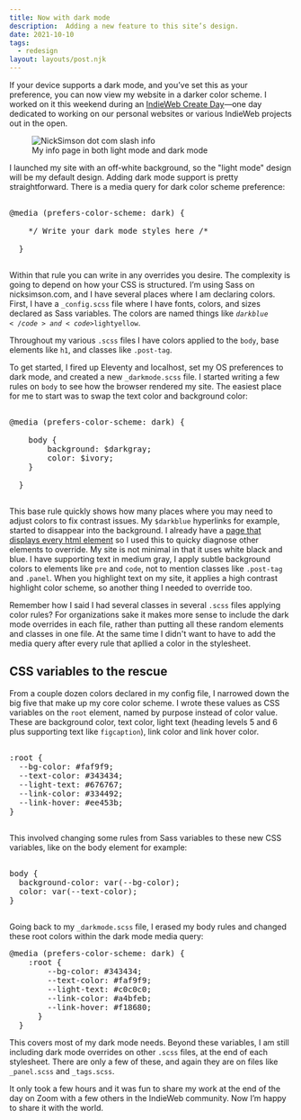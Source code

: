```yaml
---
title: Now with dark mode
description:  Adding a new feature to this site’s design.
date: 2021-10-10
tags:
  - redesign
layout: layouts/post.njk
---
```


If your device supports a dark mode, and you’ve set this as your preference, you can now view my website in a darker color scheme. I worked on it this weekend during an [IndieWeb Create Day](https://events.indieweb.org/2021/10/indieweb-create-day-ZKw5v2nFDu6f)&mdash;one day dedicated to working on our personal websites or various IndieWeb projects out in the open.

<figure>
    <img src="/img/post-images/2021-10-lightmode-darkmode.jpg" class="panel"
         alt="NickSimson dot com slash info" />
    <figcaption>My info page in both light mode and dark mode</figcaption>
</figure>

I launched my site with an off-white background, so the "light mode" design will be my default design. Adding dark mode support is pretty straightforward. There is a media query for dark color scheme preference:

<pre>

@media (prefers-color-scheme: dark) {
    
    */ Write your dark mode styles here /*

  }

</pre>

Within that rule you can write in any overrides you desire. The complexity is going to depend on how your CSS is structured. I’m using Sass on nicksimson.com, and I have several places where I am declaring colors. First, I have a <code>_config.scss</code> file where I have fonts, colors, and sizes declared as Sass variables. The colors are named things like <code>$darkblue</code> and <code>$lightyellow</code>. 

Throughout my various <code>.scss</code> files I have colors applied to the <code>body</code>, base elements like <code>h1</code>, and classes like <code>.post-tag</code>. 

To get started, I fired up Eleventy and localhost, set my OS preferences to dark mode, and created a new <code>_darkmode.scss</code> file. I started writing a few rules on <code>body</code> to see how the browser rendered my site. The easiest place for me to start was to swap the text color and background color:

<pre>

@media (prefers-color-scheme: dark) {
    
    body {
        background: $darkgray;
        color: $ivory;
    }

  }

</pre>

This base rule quickly shows how many places where you may need to adjust colors to fix contrast issues. My <code>$darkblue</code> hyperlinks for example, started to disappear into the background. I already have a [page that displays every html element](/html) so I used this to quicky diagnose other elements to override. My site is not minimal in that it uses white black and blue. I have supporting text in medium gray, I apply subtle background colors to elements like <code>pre</code> and <code>code</code>, not to mention classes like <code>.post-tag</code> and <code>.panel</code>. When you highlight text on my site, it applies a high contrast highlight color scheme, so another thing I needed to override too.

Remember how I said I had several classes in several <code>.scss</code> files applying color rules? For organizations sake it makes more sense to include the dark mode overrides in each file, rather than putting all these random elements and classes in one file. At the same time I didn't want to have to add the media query after every rule that apllied a color in the stylesheet.

## CSS variables to the rescue

From a couple dozen colors declared in my config file, I narrowed down the big five that make up my core color scheme. I wrote these values as CSS variables on the <code>root</code> element, named by purpose instead of color value. These are background color, text color, light text (heading levels 5 and 6 plus supporting text like <code>figcaption</code>), link color and link hover color.

<pre>

:root {
  --bg-color: #faf9f9;
  --text-color: #343434;
  --light-text: #676767;
  --link-color: #334492;
  --link-hover: #ee453b;
}

</pre>

This involved changing some rules from Sass variables to these new CSS variables, like on the body element for example:

<pre>

body {
  background-color: var(--bg-color);
  color: var(--text-color);
}

</pre>

Going back to my <code>_darkmode.scss</code> file, I erased my body rules and changed these root colors within the dark mode media query:

<pre>
@media (prefers-color-scheme: dark) {
    :root {
        --bg-color: #343434;
        --text-color: #faf9f9;
        --light-text: #c0c0c0;
        --link-color: #a4bfeb;
        --link-hover: #f18680;
      }
  }
</pre>

This covers most of my dark mode needs. Beyond these variables, I am still including dark mode overrides on other <code>.scss</code> files, at the end of each stylesheet. There are only a few of these, and again they are on files like <code>_panel.scss</code> and <code>_tags.scss</code>.

It only took a few hours and it was fun to share my work at the end of the day on Zoom with a few others in the IndieWeb community. Now I’m happy to share it with the world. 